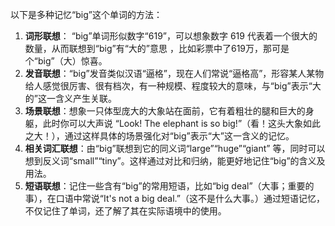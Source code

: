 以下是多种记忆“big”这个单词的方法：
1. **词形联想**： “big”单词形似数字“619”，可以想象数字 619 代表着一个很大的数量，从而联想到“big”有“大的”意思 ，比如彩票中了619万，那可是个“big”（大）惊喜。
2. **发音联想**：“big”发音类似汉语“逼格”，现在人们常说“逼格高”，形容某人某物给人感觉很厉害、很有档次，有一种规模、程度较大的意味，与“big”表示“大的”这一含义产生关联。
3. **场景联想**：想象一只体型庞大的大象站在面前，它有着粗壮的腿和巨大的身躯，此时你可以大声说 “Look! The elephant is so big!”（看！这头大象如此之大！），通过这样具体的场景强化对“big”表示“大”这一含义的记忆。 
4. **相关词汇联想**：由“big”联想到它的同义词“large”“huge”“giant” 等，同时可以想到反义词“small”“tiny”。这样通过对比和归纳，能更好地记住“big”的含义及用法。
5. **短语联想**：记住一些含有“big”的常用短语，比如“big deal”（大事；重要的事），在口语中常说“It's not a big deal.”（这不是什么大事。）通过短语记忆，不仅记住了单词，还了解了其在实际语境中的使用。 
